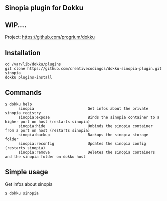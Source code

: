 Sinopia plugin for Dokku
----------------------

WIP....
----------------------

Project: https://github.com/progrium/dokku

Installation
------------
```
cd /var/lib/dokku/plugins
git clone https://github.com/creativecodingos/dokku-sinopia-plugin.git sinopia
dokku plugins-install
```


Commands
--------
```
$ dokku help
      sinopia                        Get infos about the private sinopia registry
      sinopia:expose                 Binds the sinopia container to a higher port on host (restarts sinopia)
      sinopia:hide                   Unbinds the sinopia container from a port on host (restarts sinopia)
      sinopia:backup                 Backups the sinopia storage folder
      sinopia:reconfig               Updates the sinopia config (restarts sinopia)
      sinopia:remove                 Deletes the sinopia containers and the sinopia folder on dokku host
```

Simple usage
------------

Get infos about sinopia
```
$ dokku sinopia
```
